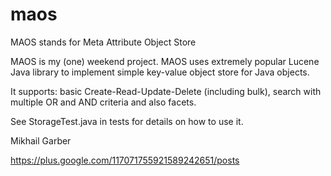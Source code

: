 maos
====

MAOS stands for Meta Attribute Object Store

MAOS is my (one) weekend project. MAOS uses extremely popular Lucene Java library to implement simple key-value object store for Java objects.

It supports: basic Create-Read-Update-Delete (including bulk), search with multiple OR and AND criteria and also facets.

See StorageTest.java in tests for details on how to use it.

Mikhail Garber

https://plus.google.com/117071755921589242651/posts


